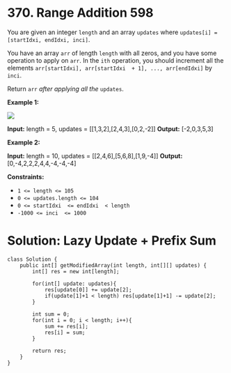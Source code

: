 # 370. Range Addition 598
You are given an integer  `length`  and an array  `updates`  where  `updates[i] = [startIdxi, endIdxi, inci]`.

You have an array  `arr`  of length  `length`  with all zeros, and you have some operation to apply on  `arr`. In the  `ith`  operation, you should increment all the elements  `arr[startIdxi], arr[startIdxi  + 1], ..., arr[endIdxi]`  by  `inci`.

Return  `arr`  _after applying all the_  `updates`.

**Example 1:**

![](https://assets.leetcode.com/uploads/2021/03/27/rangeadd-grid.jpg)

**Input:** length = 5, updates = [[1,3,2],[2,4,3],[0,2,-2]]
**Output:** [-2,0,3,5,3]

**Example 2:**

**Input:** length = 10, updates = [[2,4,6],[5,6,8],[1,9,-4]]
**Output:** [0,-4,2,2,2,4,4,-4,-4,-4]

**Constraints:**

-   `1 <= length <= 105`
-   `0 <= updates.length <= 104`
-   `0 <= startIdxi  <= endIdxi  < length`
-   `-1000 <= inci  <= 1000`


# Solution: Lazy Update + Prefix Sum
```
class Solution {
    public int[] getModifiedArray(int length, int[][] updates) {
        int[] res = new int[length];
        
        for(int[] update: updates){
            res[update[0]] += update[2];
            if(update[1]+1 < length) res[update[1]+1] -= update[2];
        }
        
        int sum = 0;
        for(int i = 0; i < length; i++){
            sum += res[i];
            res[i] = sum;
        }
        
        return res;
    }
}
```